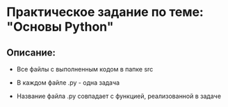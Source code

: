 # Практическое задание по теме: "Основы Python"

## Описание:
- Все файлы с выполненным кодом в папке src

- В каждом файле .py - одна задача

- Название файла .py совпадает с функцией, реализованной в задаче


